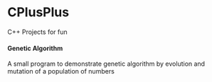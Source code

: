 # CPlusPlus

C++ Projects for fun

####  Genetic Algorithm 

A small program to demonstrate genetic algorithm by evolution and mutation of a population of numbers 

